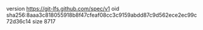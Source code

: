 version https://git-lfs.github.com/spec/v1
oid sha256:8aaa3c818055918b8f47cfeaf08cc3c9159abdd87c9d562ece2ec99c72d36c14
size 8717
